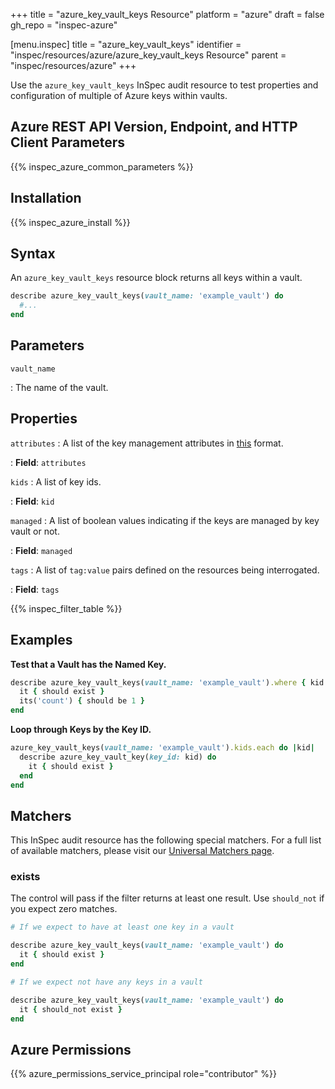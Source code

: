 +++
title = "azure_key_vault_keys Resource"
platform = "azure"
draft = false
gh_repo = "inspec-azure"

[menu.inspec]
title = "azure_key_vault_keys"
identifier = "inspec/resources/azure/azure_key_vault_keys Resource"
parent = "inspec/resources/azure"
+++

Use the `azure_key_vault_keys` InSpec audit resource to test properties and configuration of multiple of Azure keys within vaults.

## Azure REST API Version, Endpoint, and HTTP Client Parameters

{{% inspec_azure_common_parameters %}}

## Installation

{{% inspec_azure_install %}}

## Syntax

An `azure_key_vault_keys` resource block returns all keys within a vault.

```ruby
describe azure_key_vault_keys(vault_name: 'example_vault') do
  #...
end
```

## Parameters

`vault_name`

: The name of the vault.

## Properties

`attributes`
: A list of the key management attributes in [this](https://docs.microsoft.com/en-us/rest/api/keyvault/getkey/getkey#keyattributes) format.

: **Field**: `attributes`

`kids`
: A list of key ids.

: **Field**: `kid`

`managed`
: A list of boolean values indicating if the keys are managed by key vault or not.

: **Field**: `managed`

`tags`
: A list of `tag:value` pairs defined on the resources being interrogated.

: **Field**: `tags`

{{% inspec_filter_table %}}

## Examples

**Test that a Vault has the Named Key.**

```ruby
describe azure_key_vault_keys(vault_name: 'example_vault').where { kid.include?('my_key')} do
  it { should exist }
  its('count') { should be 1 }
end
```
**Loop through Keys by the Key ID.**

```ruby
azure_key_vault_keys(vault_name: 'example_vault').kids.each do |kid|
  describe azure_key_vault_key(key_id: kid) do
    it { should exist }
  end 
end
```

## Matchers

This InSpec audit resource has the following special matchers. For a full list of available matchers, please visit our [Universal Matchers page](https://www.inspec.io/docs/reference/matchers/).

### exists

The control will pass if the filter returns at least one result. Use `should_not` if you expect zero matches.
```ruby
# If we expect to have at least one key in a vault

describe azure_key_vault_keys(vault_name: 'example_vault') do
  it { should exist }
end

# If we expect not have any keys in a vault

describe azure_key_vault_keys(vault_name: 'example_vault') do
  it { should_not exist }
end
```

## Azure Permissions

{{% azure_permissions_service_principal role="contributor" %}}
